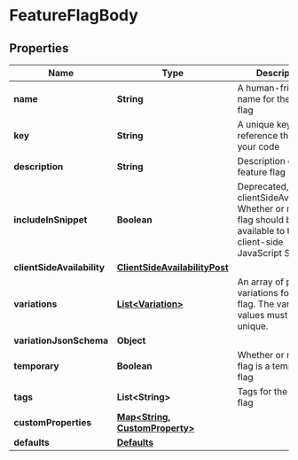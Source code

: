 

# FeatureFlagBody


## Properties

Name | Type | Description | Notes
------------ | ------------- | ------------- | -------------
**name** | **String** | A human-friendly name for the feature flag | 
**key** | **String** | A unique key to reference the flag in your code | 
**description** | **String** | Description of the feature flag |  [optional]
**includeInSnippet** | **Boolean** | Deprecated, use clientSideAvailability. Whether or not this flag should be made available to the client-side JavaScript SDK |  [optional]
**clientSideAvailability** | [**ClientSideAvailabilityPost**](ClientSideAvailabilityPost.md) |  |  [optional]
**variations** | [**List&lt;Variation&gt;**](Variation.md) | An array of possible variations for the flag. The variation values must be unique. |  [optional]
**variationJsonSchema** | **Object** |  |  [optional]
**temporary** | **Boolean** | Whether or not the flag is a temporary flag |  [optional]
**tags** | **List&lt;String&gt;** | Tags for the feature flag |  [optional]
**customProperties** | [**Map&lt;String, CustomProperty&gt;**](CustomProperty.md) |  |  [optional]
**defaults** | [**Defaults**](Defaults.md) |  |  [optional]



